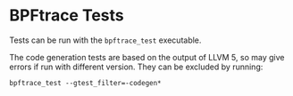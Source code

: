# BPFtrace Tests

Tests can be run with the `bpftrace_test` executable.

The code generation tests are based on the output of LLVM 5, so may give errors if run with different version. They can be excluded by running:

`bpftrace_test --gtest_filter=-codegen*`
